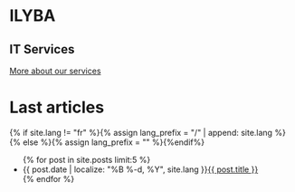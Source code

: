 <div class="hero">
  <h1>ILYBA</h1>
  <h2>IT Services</h2>

  <p></p>
  <a href="/en/services" class="btn-primary">More about our services</a>
</div>

# Last articles

{% if site.lang != "fr" %}{% assign lang_prefix = "/" | append: site.lang %}{% else %}{% assign lang_prefix = "" %}{%endif%}
<ul class="articles">
  {% for post in site.posts limit:5 %}
    <li>
      <span class="date">{{ post.date | localize: "%B %-d, %Y", site.lang }}</span><a href="{{site.baseurl_root}}{{lang_prefix}}{{ post.url }}">{{ post.title }}</a>
    </li>
  {% endfor %}
</ul>

